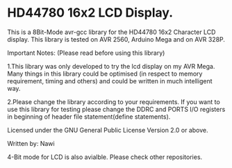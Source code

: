 # HD44780 16x2  LCD Display. 

This is a 8Bit-Mode avr-gcc library for the HD44780 16x2 Character LCD display.
This library is tested on AVR 2560, Arduino Mega and on AVR 328P. 

Important Notes: (Please read before using this library)

1.This library was only developed to try the lcd display on my AVR Mega. Many things in this library could be optimised (in respect to memory requirement, timing and others) and could be written in much intelligent way.

2.Please change the library according to your requirements. If you want to use this library for testing please change the DDRC and PORTS I/O registers in beginning of header file statement(define statements). 




Licensed under the GNU General Public License  Version 2.0 or above.

Written by: Nawi

4-Bit mode for LCD is also avialble. Please check other repositories.

